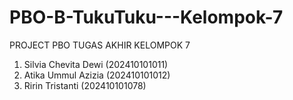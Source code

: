 # PBO-B-TukuTuku---Kelompok-7

PROJECT PBO TUGAS AKHIR
KELOMPOK 7
1. Silvia Chevita Dewi (202410101011)
2. Atika Ummul Azizia (202410101012)
3. Ririn Tristanti (202410101078)
